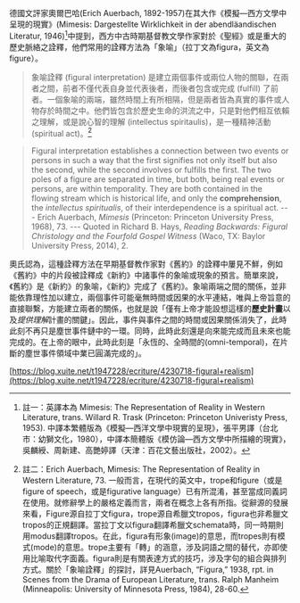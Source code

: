 德國文評家奧爾巴哈(Erich Auerbach, 1892-1957)在其大作《模擬—西方文學中呈現的現實》(Mimesis: Dargestellte Wirklichkeit in der abendläandischen Literatur, 1946)[^1]中提到，西方中古時期基督教文學作家對於《聖經》或是重大的歷史脈絡之詮釋，他們常用的詮釋方法為「象喻」（拉丁文為figura，英文為figure）。

> 象喻詮釋 (figural interpretation) 是建立兩個事件或兩位人物的關聯，在兩者之間，前者不僅代表自身並代表後者，而後者包含或完成 (fulfill)  了前者。一個象喻的兩端，雖然時間上有所相隔，但是兩者皆為真實的事件或人物存於時間之中。他們皆包含於歷史生命的洪流之中，只是對他們相互依賴之理解，或是說心智的理解 (intellectus spiritaulis)，是一種精神活動 (spiritual act)。[^2]


> Figural interpretation establishes a connection between two events or persons in such a way that the first signifies not only itself but also the second, while the second involves or fulfills the first. The two poles of a figure are separated in time, but both, being real events or persons, are within temporality. They are both contained in the flowing stream which is historical life, and only the **comprehension**, the *intellectus spiritualis*, of their interdependence is a spiritual act.
> --- Erich Auerbach, *Mimesis* (Princeton: Princeton University Press, 1968), 73. 
> --- Quoted in Richard B. Hays, *Reading Backwards: Figural Christology and the Fourfold Gospel Witness* (Waco, TX: Baylor University Press, 2014), 2.


奧氏認為，這種詮釋方法在早期基督教作家對《舊約》的詮釋中屢見不鮮，例如《舊約》中的片段被詮釋成《新約》中諸事件的象喻或現象的預言。簡單來說，《舊約》是《新約》的象喻，《新約》完成了《舊約》。象喻兩端之間的關係，並非能依靠理性加以建立，兩個事件可能毫無時間或因果的水平連結，唯與上帝旨意的直接聯繫，方能建立兩者的關係，也就是說「僅有上帝才能設想這樣的**歷史計畫**以及*提供理解*計畫的關鍵」。因此，事件與事件之間的時間或因果關係消失了，此時此刻不再只是塵世事件鏈中的一環。同時，此時此刻還是向來能完成而且未來也能完成的。在上帝的眼中，此時此刻是「永恆的、全時間的(omni-temporal)，在片斷的塵世事件領域中業已圓滿完成的」。

[^1]: 註一：英譯本為 Mimesis: The Representation of Reality in Western Literature, trans. Willard R. Trask (Princeton: Princeton Univeristy Press, 1953). 中譯本繁體版為《模擬—西洋文學中現實的呈現》，張平男譯（台北市：幼獅文化，1980），中譯本簡體版《模仿論—西方文學中所描繪的現實》，吳麟綬、周新建、高艷婷譯（天津：百花文藝出版社，2002）。

[^2]: 註二：Erich Auerbach, Mimesis: The Representation of Reality in Western Literature, 73. 一般而言，在現代的英文中，trope和figure（或是figure of speech，或是figurative language）已有所混淆，甚至當成同義詞在使用。就修辭學上的嚴格定義而言，兩者在概念上各有所指。從辭源的發展來看，Figure源自拉丁文figura，trope源自希臘文tropos，figura也非希臘文tropos的正規翻譯。當拉丁文以figura翻譯希臘文schemata時，同一時期則用modus翻譯tropos。在此，figura有形象(image)的意思，而tropes則有模式(mode)的意思。trope主要有「轉」的涵意，涉及詞語之間的替代，亦即使用比喻取代字面義。figura則是有關表達方式的技巧，涉及字句的組合與排列方式。關於「象喻詮釋」的探討，詳見Auerbach, “Figura,” 1938, rpt. in Scenes from the Drama of European Literature, trans. Ralph Manheim (Minneapolis: University of Minnesota Press, 1984), 28-60.

[https://blog.xuite.net/t1947228/ecriture/4230718-figural+realism](https://blog.xuite.net/t1947228/ecriture/4230718-figural+realism)